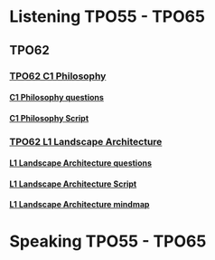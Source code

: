 # Listening TPO55 - TPO65
## TPO62
### [TPO62 C1 Philosophy](https://top.zhan.com/toefl/listen/intensive.html?appID=63421090%2C2512&backUrl=https%3A%2F%2Ftop.zhan.com%2Ftoefl%2Flisten%2Fjingting62.html)
#### [C1 Philosophy questions](tpos/tpo62_c1_questions.md)
#### [C1 Philosophy Script](tpos/tpo62_c1_script.md)
### [TPO62 L1 Landscape Architecture](https://top.zhan.com/toefl/listen/intensive.html?appID=63421100%2C2513&backUrl=https%3A%2F%2Ftop.zhan.com%2Ftoefl%2Flisten%2Fjingting62.html)
#### [L1 Landscape Architecture questions](tpos/tpo62_L1_Landscape_Architecturequestions.md) 
#### [L1 Landscape Architecture Script](tpos/tpo62_L1_Landscape_Architecture_script.md)
#### [L1 Landscape Architecture mindmap](mindmap/tpo62_L1_mindmap.html)
# Speaking TPO55 - TPO65

